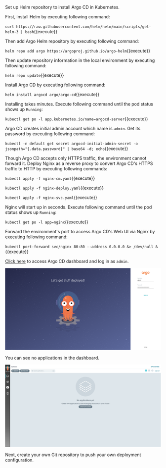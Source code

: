 Set up Helm repository to install Argo CD in Kubernetes.

First, install Helm by executing following command:

`curl https://raw.githubusercontent.com/helm/helm/main/scripts/get-helm-3 | bash`{{execute}}

Then add Argo Helm repository by executing following command:

`helm repo add argo https://argoproj.github.io/argo-helm`{{execute}}

Then update repository information in the local environment by executing following command:

`helm repo update`{{execute}}

Install Argo CD by executing following command:

`helm install argocd argo/argo-cd`{{execute}}

Installing takes minutes.
Execute following command until the pod status shows up `Running`:

`kubectl get po -l app.kubernetes.io/name=argocd-server`{{execute}}

Argo CD creates initial admin account which name is `admin`.
Get its password by executing following command:

`kubectl -n default get secret argocd-initial-admin-secret -o jsonpath="{.data.password}" | base64 -d; echo`{{execute}}

Though Argo CD accepts only HTTPS traffic, the environment cannot forward it.
Deploy Nginx as a reverse proxy to convert Argo CD's HTTPS traffic to HTTP by executing following commands:

`kubectl apply -f nginx-cm.yaml`{{execute}}

`kubectl apply -f nginx-deploy.yaml`{{execute}}

`kubectl apply -f nginx-svc.yaml`{{execute}}

Nginx will start up in seconds.
Execute following command until the pod status shows up `Running`:

`kubectl get po -l app=nginx`{{execute}}

Forward the environment's port to access Argo CD's Web UI via Nginx by executing following command:

`kubectl port-forward svc/nginx 80:80 --address 0.0.0.0 &> /dev/null &`{{execute}}

[Click here]({{TRAFFIC_HOST1_80}}) to access Argo CD dashboard and log in as `admin`.

![Argo CD Login Page](argocd_login.png)

You can see no applications in the dashboard.

![Argo CD Applications](argocd_applications.png)

Next, create your own Git repository to push your own deployment configuration.
